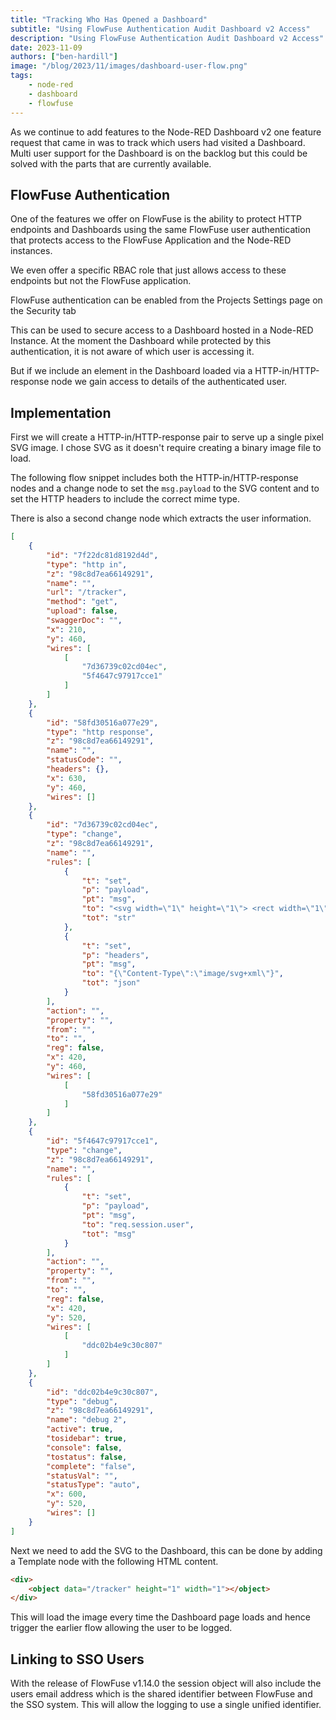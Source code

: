 ```yaml
---
title: "Tracking Who Has Opened a Dashboard"
subtitle: "Using FlowFuse Authentication Audit Dashboard v2 Access"
description: "Using FlowFuse Authentication Audit Dashboard v2 Access"
date: 2023-11-09
authors: ["ben-hardill"]
image: "/blog/2023/11/images/dashboard-user-flow.png"
tags:
    - node-red
    - dashboard
    - flowfuse
---
```


As we continue to add features to the Node-RED Dashboard v2 one feature request that came in was to track which users had visited a Dashboard. Multi user support for the Dashboard is on the backlog but this could be solved with the parts that are currently available.

<!--more-->

## FlowFuse Authentication

One of the features we offer on FlowFuse is the ability to protect HTTP endpoints and Dashboards using the same FlowFuse user authentication that protects access to the FlowFuse Application and the Node-RED instances.

We even offer a specific RBAC role that just allows access to these endpoints but not the FlowFuse application.

FlowFuse authentication can be enabled from the Projects Settings page on the Security tab

This can be used to secure access to a Dashboard hosted in a Node-RED Instance. At the moment the Dashboard while protected by this authentication, it is not aware of which user is accessing it.

But if we include an element in the Dashboard loaded via a HTTP-in/HTTP-response node we gain access to details of the authenticated user.

## Implementation

First we will create a HTTP-in/HTTP-response pair to serve up a single pixel SVG image. I chose SVG as it doesn't require creating a binary image file to load.

The following flow snippet includes both the HTTP-in/HTTP-response nodes and a change node to set the `msg.payload` to the SVG content and to set the HTTP headers to include the correct mime type.

There is also a second change node which extracts the user information.

```json
[
    {
        "id": "7f22dc81d8192d4d",
        "type": "http in",
        "z": "98c8d7ea66149291",
        "name": "",
        "url": "/tracker",
        "method": "get",
        "upload": false,
        "swaggerDoc": "",
        "x": 210,
        "y": 460,
        "wires": [
            [
                "7d36739c02cd04ec",
                "5f4647c97917cce1"
            ]
        ]
    },
    {
        "id": "58fd30516a077e29",
        "type": "http response",
        "z": "98c8d7ea66149291",
        "name": "",
        "statusCode": "",
        "headers": {},
        "x": 630,
        "y": 460,
        "wires": []
    },
    {
        "id": "7d36739c02cd04ec",
        "type": "change",
        "z": "98c8d7ea66149291",
        "name": "",
        "rules": [
            {
                "t": "set",
                "p": "payload",
                "pt": "msg",
                "to": "<svg width=\"1\" height=\"1\"> <rect width=\"1\" height=\"1\" style=\"fill:rgb(255,255,255);stroke-width:3;stroke:rgb(0,0,0)\" /> Sorry, your browser does not support inline SVG.</svg>",
                "tot": "str"
            },
            {
                "t": "set",
                "p": "headers",
                "pt": "msg",
                "to": "{\"Content-Type\":\"image/svg+xml\"}",
                "tot": "json"
            }
        ],
        "action": "",
        "property": "",
        "from": "",
        "to": "",
        "reg": false,
        "x": 420,
        "y": 460,
        "wires": [
            [
                "58fd30516a077e29"
            ]
        ]
    },
    {
        "id": "5f4647c97917cce1",
        "type": "change",
        "z": "98c8d7ea66149291",
        "name": "",
        "rules": [
            {
                "t": "set",
                "p": "payload",
                "pt": "msg",
                "to": "req.session.user",
                "tot": "msg"
            }
        ],
        "action": "",
        "property": "",
        "from": "",
        "to": "",
        "reg": false,
        "x": 420,
        "y": 520,
        "wires": [
            [
                "ddc02b4e9c30c807"
            ]
        ]
    },
    {
        "id": "ddc02b4e9c30c807",
        "type": "debug",
        "z": "98c8d7ea66149291",
        "name": "debug 2",
        "active": true,
        "tosidebar": true,
        "console": false,
        "tostatus": false,
        "complete": "false",
        "statusVal": "",
        "statusType": "auto",
        "x": 600,
        "y": 520,
        "wires": []
    }
]
```

Next we need to add the SVG to the Dashboard, this can be done by adding a Template node with the following HTML content.

```html
<div>
    <object data="/tracker" height="1" width="1"></object>
</div>
```

This will load the image every time the Dashboard page loads and hence trigger the earlier flow allowing the user to be logged.

## Linking to SSO Users

With the release of FlowFuse v1.14.0 the session object will also include the users email address which is the shared identifier between FlowFuse and the SSO system. This will allow the logging to use a single unified identifier.